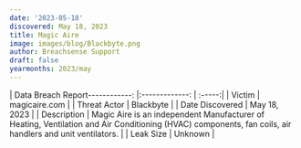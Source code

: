 ```yaml
---
date: '2023-05-18'
discovered: May 18, 2023
title: Magic Aire
image: images/blog/Blackbyte.png
author: Breachsense Support
draft: false
yearmonths: 2023/may
---
```


| Data Breach Report------------:     |:-------------:    | :-----:|
| Victim      | magicaire.com      | 
| Threat Actor      | Blackbyte      | 
| Date Discovered      | May 18, 2023      | 
| Description      | Magic Aire is an independent Manufacturer of Heating, Ventilation and Air Conditioning (HVAC) components, fan coils, air handlers and unit ventilators.      | 
| Leak Size      | Unknown      | 

